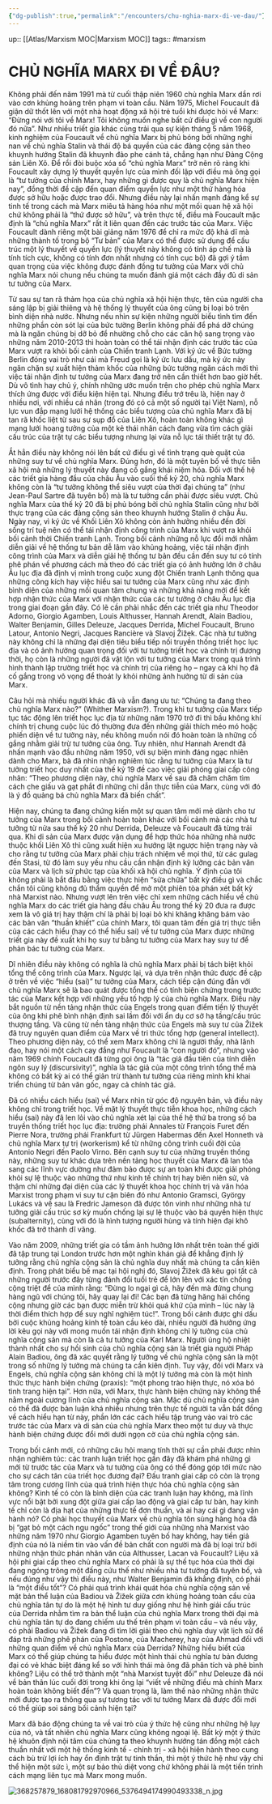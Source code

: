 ```yaml
---
{"dg-publish":true,"permalink":"/encounters/chu-nghia-marx-di-ve-dau/"}
---
```


up:: [[Atlas/Marxism MOC\|Marxism MOC]]
tags:: #marxism 

# CHỦ NGHĨA MARX ĐI VỀ ĐÂU?
Không phải đến năm 1991 mà từ cuối thập niên 1960 chủ nghĩa Marx dần rơi vào cơn khủng hoảng trên phạm vi toàn cầu. Năm 1975, Michel Foucault đã giận dữ thốt lên với một nhà hoạt động xã hội trẻ tuổi khi được hỏi về Marx: “Đừng nói với tôi về Marx! Tôi không muốn nghe bất cứ điều gì về con người đó nữa”. Như nhiều triết gia khác cùng trải qua sự kiện tháng 5 năm 1968, kinh nghiệm của Foucault về chủ nghĩa Marx bị phủ bóng bởi những nghi nan về chủ nghĩa Stalin và thái độ bá quyền của các đảng cộng sản theo khuynh hướng Stalin đã khuynh đảo phe cánh tả, chẳng hạn như Đảng Cộng sản Liên Xô. Để rồi đòi buộc xóa sổ “chủ nghĩa Marx” trở nên rõ ràng khi Foucault xây dựng lý thuyết quyền lực của mình đối lập với điều mà ông gọi là “tư tưởng của chính Marx, hay những gì được quy là chủ nghĩa Marx hiện nay”, đồng thời đề cập đến quan điểm quyền lực như một thứ hàng hóa được sở hữu hoặc được trao đổi. Nhưng điều này lại nhấn mạnh đáng kể sự tinh tế trong cách mà Marx miêu tả hàng hóa như một mối quan hệ xã hội chứ không phải là “thứ được sở hữu”, và trên thực tế, điều mà Foucault mặc định là “chủ nghĩa Marx” rất ít liên quan đến các trước tác của Marx. Việc Foucault dành riêng một bài giảng năm 1976 để chỉ ra mức độ khả dĩ mà những thành tố trong bộ “Tư bản” của Marx có thể được sử dụng để cấu trúc một lý thuyết về quyền lực (lý thuyết này không có tính áp chế mà là tính tích cực, không có tính đơn nhất nhưng có tính cục bộ) đã gợi ý tầm quan trọng của việc không được đánh đồng tư tưởng của Marx với chủ nghĩa Marx nói chung nếu chúng ta muốn đánh giá một cách đầy đủ di sản tư tưởng của Marx.

Từ sau sự tan rã thảm họa của chủ nghĩa xã hội hiện thực, tên của người cha sáng lập bị giải thiêng và hệ thống lý thuyết của ông cũng bị loại bỏ trên bình diện nhà nước. Nhưng nếu nhìn sự kiện những người biểu tình tìm đến những phần còn sót lại của bức tường Berlin không phải để phá dỡ chúng mà là ngăn chúng bị dỡ bỏ để nhường chỗ cho các căn hộ sang trọng vào những năm 2010-2013 thì hoàn toàn có thể tái nhận định các trước tác của Marx vượt ra khỏi bối cảnh của Chiến tranh Lạnh. Với ký ức về Bức tường Berlin đóng vai trò như cái mà Freud gọi là ký ức lưu dấu, mà ký ức này ngăn chặn sự xuất hiện thảm khốc của những bức tường ngăn cách mới thì việc tái nhận định tư tưởng của Marx đang trở nên cần thiết hơn bao giờ hết. Dù vô tình hay chủ ý, chính những ước muốn trên cho phép chủ nghĩa Marx thích ứng được với điều kiện hiện tại. Nhưng điều trớ trêu là, hiện nay ở nhiều nơi, với nhiều cá nhân (trong đó có cả một số người tại Việt Nam), nỗ lực vun đắp mạng lưới hệ thống các biểu tượng của chủ nghĩa Marx đã bị tan rã khốc liệt từ sau sự sụp đổ của Liên Xô, hoàn toàn không khác gì mạng lưới hoang tưởng của một kẻ thái nhân cách đang vừa tìm cách giải cấu trúc của trật tự các biểu tượng nhưng lại vừa nỗ lực tái thiết trật tự đó.

Ắt hẳn điều này không nói lên bất cứ điều gì về tình trạng què quặt của những suy tư về chủ nghĩa Marx. Đúng hơn, đó là một tuyên bố về thực tiễn xã hội mà những lý thuyết này đang cố gắng khái niệm hóa. Đối với thế hệ các triết gia hàng đầu của châu Âu vào cuối thế kỷ 20, chủ nghĩa Marx không còn là “tư tưởng không thể siêu vượt của thời đại chúng ta” (như Jean-Paul Sartre đã tuyên bố) mà là tư tưởng cần phải được siêu vượt. Chủ nghĩa Marx của thế kỷ 20 đã bị phủ bóng bởi chủ nghĩa Stalin cũng như bởi thực trạng của các đảng cộng sản theo khuynh hướng Stalin ở châu Âu. Ngày nay, vì ký ức về Khối Liên Xô không còn ảnh hưởng nhiều đến đời sống trí tuệ nên có thể tái nhận định công trình của Marx khi vượt ra khỏi bối cảnh thời Chiến tranh Lạnh. Trong bối cảnh những nỗ lực đổi mới nhằm diễn giải về hệ thống tư bản dễ lâm vào khủng hoảng, việc tái nhận định công trình của Marx và diễn giải hệ thống tư bản đều cần đến suy tư có tính phê phán về phương cách mà theo đó các triết gia có ảnh hưởng lớn ở châu Âu lục địa đã định vị mình trong cuộc xung đột Chiến tranh Lạnh thông qua những công kích hay việc hiểu sai tư tưởng của Marx cũng như xác định bình diện của những mối quan tâm chung và những khả năng mới để kết hợp nhận thức của Marx với nhận thức của các tư tưởng ở châu Âu lục địa trong giai đoạn gần đây. Có lẽ cần phải nhắc đến các triết gia như Theodor Adorno, Giorgio Agamben, Louis Althusser, Hannah Arendt, Alain Badiou, Walter Benjamin, Gilles Deleuze, Jacques Derrida, Michel Foucault, Bruno Latour, Antonio Negri, Jacques Rancière và Slavoj Žižek. Các nhà tư tưởng này không chỉ là những đại diện tiêu biểu tiếp nối truyền thống triết học lục địa và có ảnh hưởng quan trọng đối với tư tưởng triết học và chính trị đương thời, họ còn là những người đã vật lộn với tư tưởng của Marx trong quá trình hình thành lập trường triết học và chính trị của riêng họ – ngay cả khi họ đã cố gắng trong vô vọng để thoát ly khỏi những ảnh hưởng từ di sản của Marx.

Câu hỏi mà nhiều người khác đã và vẫn đang ưu tư: “Chúng ta đang theo chủ nghĩa Marx nào?” (Whither Marxism?). Trong khi tư tưởng của Marx tiếp tục tác động lên triết học lục địa từ những năm 1970 trở đi thì bầu không khí chính trị chung cuộc lúc đó thường đưa đến những giải thích méo mó hoặc phiến diện về tư tưởng này, nếu không muốn nói đó hoàn toàn là những cố gắng nhằm giải trừ tư tưởng của ông. Tuy nhiên, như Hannah Arendt đã nhấn mạnh vào đầu những năm 1950, với sự biện minh đáng ngạc nhiên dành cho Marx, bà đã nhìn nhận nghiêm túc rằng tư tưởng của Marx là tư tưởng triết học duy nhất của thế kỷ 19 đề cao việc giải phóng giai cấp công nhân: “Theo phương diện này, chủ nghĩa Marx về sau đã chăm chăm tìm cách che giấu và gạt phắt đi những chỉ dẫn thực tiễn của Marx, cùng với đó là ý đồ quảng bá chủ nghĩa Marx đã biến chất”.

Hiện nay, chúng ta đang chứng kiến một sự quan tâm mới mẻ dành cho tư tưởng của Marx trong bối cảnh hoàn toàn khác với bối cảnh mà các nhà tư tưởng từ nửa sau thế kỷ 20 như Derrida, Deleuze và Foucault đã từng trải qua. Khi di sản của Marx được vận dụng để hợp thức hóa những nhà nước thuộc khối Liên Xô thì cũng xuất hiện xu hướng lật ngược hiện trạng này và cho rằng tư tưởng của Marx phải chịu trách nhiệm về mọi thứ, từ các gulag đến Stasi, từ đó làm suy yếu nhu cầu cần nhận định kỹ lưỡng các bản văn của Marx và lịch sử phức tạp của khối xã hội chủ nghĩa. Ý định của tôi không phải là bắt đầu bằng việc thực hiện “sửa chữa” bất kỳ điều gì và chắc chắn tôi cũng không đủ thẩm quyền để mở một phiên tòa phán xét bất kỳ nhà Marxist nào. Nhưng vượt lên trên việc chỉ xem những cách hiểu về chủ nghĩa Marx do các triết gia hàng đầu châu Âu trong thế kỷ 20 đưa ra được xem là vô giá trị hay thậm chí là phải bị loại bỏ khi khăng khăng bám vào các bản văn “thuần khiết” của chính Marx, tôi quan tâm đến giá trị thực tiễn của các cách hiểu (hay có thể hiểu sai) về tư tưởng của Marx được những triết gia này đề xuất khi họ suy tư bằng tư tưởng của Marx hay suy tư để phản bác tư tưởng của Marx.

Dĩ nhiên điều này không có nghĩa là chủ nghĩa Marx phải bị tách biệt khỏi tổng thể công trình của Marx. Ngược lại, và dựa trên nhận thức được đề cập ở trên về việc “hiểu (sai)” tư tưởng của Marx, cách tiếp cận đúng đắn với chủ nghĩa Marx sẽ là bao quát được tổng thể có tính biện chứng trong trước tác của Marx kết hợp với những yếu tố hợp lý của chủ nghĩa Marx. Điều này bắt nguồn từ nền tảng nhận thức của Engels trong quan điểm tiền lý thuyết của ông khi phê bình nhận định sai lầm đối với ẩn dụ cơ sở hạ tầng/cấu trúc thượng tầng. Và cũng từ nền tảng nhận thức của Engels mà suy tư của Žižek đã truy nguyên quan điểm của Marx về tri thức tổng hợp (general intellect). Theo phương diện này, có thể xem Marx không chỉ là người thầy, nhà lãnh đạo, hay nói một cách cay đắng như Foucault là “con người đó”, nhưng vào năm 1969 chính Foucault đã từng gọi ông là “tác giả đầu tiên của tính diễn ngôn suy lý (discursivity)”, nghĩa là tác giả của một công trình tổng thể mà không có bất kỳ ai có thể giản trừ thành tư tưởng của riêng mình khi khai triển chúng từ bản văn gốc, ngay cả chính tác giả.

Đã có nhiều cách hiểu (sai) về Marx nhìn từ góc độ nguyên bản, và điều này không chỉ trong triết học. Về mặt lý thuyết thực tiễn khoa học, những cách hiểu (sai) này đã len lỏi vào chủ nghĩa xét lại của thế hệ thứ ba trong số ba truyền thống triết học lục địa: trường phái Annales từ François Furet đến Pierre Nora, trường phái Frankfurt từ Jürgen Habermas đến Axel Honneth và chủ nghĩa Marx tự trị (workerism) kể từ những công trình cuối đời của Antonio Negri đến Paolo Virno. Bên cạnh suy tư của những truyền thống này, những suy tư khác dựa trên nền tảng học thuyết của Marx đã lan tỏa sang các lĩnh vực dường như đảm bảo được sự an toàn khi được giải phóng khỏi sự lệ thuộc vào những thứ như kinh tế chính trị hay biên niên sử, và thậm chí những đại diện của các lý thuyết khoa học chính trị và văn hóa Marxist trong phạm vi suy tư cận biên đó như Antonio Gramsci, György Lukács và về sau là Fredric Jameson đã được tôn vinh như những nhà tư tưởng giải cấu trúc sơ kỳ muốn chống lại sự lệ thuộc vào bá quyền hiện thực (subalternity), cùng với đó là hình tượng người hùng và tính hiện đại khô khốc đã trở thành dĩ vãng.

Vào năm 2009, những triết gia có tầm ảnh hưởng lớn nhất trên toàn thế giới đã tập trung tại London trước hơn một nghìn khán giả để khẳng định lý tưởng rằng chủ nghĩa cộng sản là chủ nghĩa duy nhất mà chúng ta cần kiên định. Trong phát biểu bế mạc tại hội nghị đó, Slavoj Žižek đã kêu gọi tất cả những người trước đây từng đánh đổi tuổi trẻ để lớn lên với xác tín chống cộng triệt để của mình rằng: “Đừng lo ngại gì cả, hãy đến mà đứng chung hàng ngũ với chúng tôi, hãy quay lại đi! Các bạn đã từng hăng hái chống cộng nhưng giờ các bạn được miễn trừ khỏi quá khứ của mình – lúc này là thời điểm thích hợp để suy nghĩ nghiêm túc!”. Trong bối cảnh được ghi dấu bởi cuộc khủng hoảng kinh tế toàn cầu kéo dài, nhiều người đã hưởng ứng lời kêu gọi này với mong muốn tái nhận định không chỉ lý tưởng của chủ nghĩa cộng sản mà còn là cả tư tưởng của Karl Marx. Người ủng hộ nhiệt thành nhất cho sự hồi sinh của chủ nghĩa cộng sản là triết gia người Pháp Alain Badiou, ông đã xác quyết rằng lý tưởng về chủ nghĩa cộng sản là một trong số những lý tưởng mà chúng ta cần kiên định. Tuy vậy, đối với Marx và Engels, chủ nghĩa cộng sản không chỉ là một lý tưởng mà còn là một hình thức thực hành biện chứng (praxis): “một phong trào hiện thực, nó xóa bỏ tình trang hiện tại”. Hơn nữa, với Marx, thực hành biện chứng này không thể nằm ngoài cương lĩnh của chủ nghĩa cộng sản. Mặc dù chủ nghĩa cộng sản có thể đã được bàn luận khá nhiều nhưng trên thực tế người ta vẫn bất đồng về cách hiểu hạn từ này, phần lớn các cách hiểu tập trung vào vai trò các trước tác của Marx và di sản của chủ nghĩa Marx theo một tư duy và thực hành biện chứng được đổi mới dưới ngọn cờ của chủ nghĩa cộng sản.

Trong bối cảnh mới, có những câu hỏi mang tính thời sự cần phải được nhìn nhận nghiêm túc: các tranh luận triết học gần đây đã khám phá những gì mới từ trước tác của Marx và tư tưởng của ông có thể đóng góp tới mức nào cho sự cách tân của triết học đương đại? Đấu tranh giai cấp có còn là trọng tâm trong cương lĩnh của quá trình hiện thực hóa chủ nghĩa cộng sản không? Kinh tế có còn là bình diện của các tranh luận hay không, mà lĩnh vực nổi bật bởi xung đột giữa giai cấp lao động và giai cấp tư bản, hay kinh tế chỉ còn là địa hạt của những thực tế đơn thuần, và ai hay cái gì đang vận hành nó? Có phải học thuyết của Marx về chủ nghĩa tôn sùng hàng hóa đã bị “gạt bỏ một cách ngu ngốc” trong thế giới của những nhà Marxist vào những năm 1970 như Giorgio Agamben tuyên bố hay không, hay tiền giả định của nó là niềm tin vào vấn đề bản chất con người mà đã bị loại trừ bởi những nhận thức phản nhân văn của Althusser, Lacan và Foucault? Liệu xã hội phi giai cấp theo chủ nghĩa Marx có phải là sự thế tục hóa của thời đại đang ngóng trông một đấng cứu thế như nhiều nhà tư tưởng đã tuyên bố, và nếu đúng như vậy thì điều này, như Walter Benjamin đã khẳng định, có phải là “một điều tốt”? Có phải quá trình khái quát hóa chủ nghĩa cộng sản về mặt bản thể luận của Badiou và Žižek giữa cơn khủng hoảng toàn cầu của chủ nghĩa tân tự do là một hệ hình tư duy giống như hệ hình giải cấu trúc của Derrida nhằm tìm ra bản thể luận của chủ nghĩa Marx trong thời đại mà chủ nghĩa tân tự do đang chiếm ưu thế trên phạm vi toàn cầu – và nếu vậy, có phải Badiou và Žižek đang đi tìm lời giải theo chủ nghĩa duy vật lịch sử để đáp trả những phê phán của Postone, của Macherey, hay của Ahmad đối với những quan điểm về chủ nghĩa Marx của Derrida? Những hiểu biết của Marx có thể giúp chúng ta hiểu được một hình thái chủ nghĩa tư bản đương đại có vẻ khác biệt đáng kể so với hình thái mà ông đã phân tích và phê bình không? Liệu có thể trở thành một “nhà Marxist tuyệt đối” như Deleuze đã nói về bản thân lúc cuối đời trong khi ông lại “viết về những điều mà chính Marx hoàn toàn không biết đến”? Và quan trọng là, làm thế nào những nhận thức mới được tạo ra thông qua sự tương tác với tư tưởng Marx đã được đổi mới có thể giúp soi sáng bối cảnh hiện tại?

Marx đã báo động chúng ta về vai trò của ý thức hệ cũng như những hệ lụy của nó, và tất nhiên chủ nghĩa Marx cũng không ngoại lệ. Bất kỳ một ý thức hệ khuôn định nội tâm của chúng ta theo khuynh hướng tán đồng một cách thuần nhất với một hệ thống kinh tế - chính trị - xã hội hiện hành theo cung cách bù trừ lợi ích hay ổn định trật tự tinh thần, thì một ý thức hệ như vậy chỉ thể hiện một sức ì, một sự bảo thủ diệt vong chứ không phải là một tiến trình cách mạng liên tục mà Marx mong muốn.

![368257879_168081792970966_5376494174990493338_n.jpg](/img/user/Extras/Images/368257879_168081792970966_5376494174990493338_n.jpg)